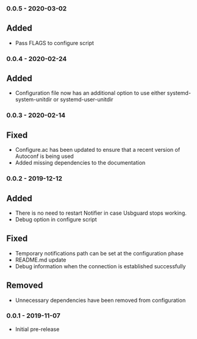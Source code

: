 ### 0.0.5 - 2020-03-02
## Added
- Pass FLAGS to configure script

### 0.0.4 - 2020-02-24
## Added
- Configuration file now has an additional option to use either systemd-system-unitdir or systemd-user-unitdir

### 0.0.3 - 2020-02-14
## Fixed
- Configure.ac has been updated to ensure that a recent version of Autoconf is being used
- Added missing dependencies to the documentation

### 0.0.2 - 2019-12-12
## Added
- There is no need to restart Notifier in case Usbguard stops working.
- Debug option in configure script

## Fixed
- Temporary notifications path can be set at the configuration phase
- README.md update
- Debug information when the connection is established successfully

## Removed
- Unnecessary dependencies have been removed from configuration

### 0.0.1 - 2019-11-07
- Initial pre-release
